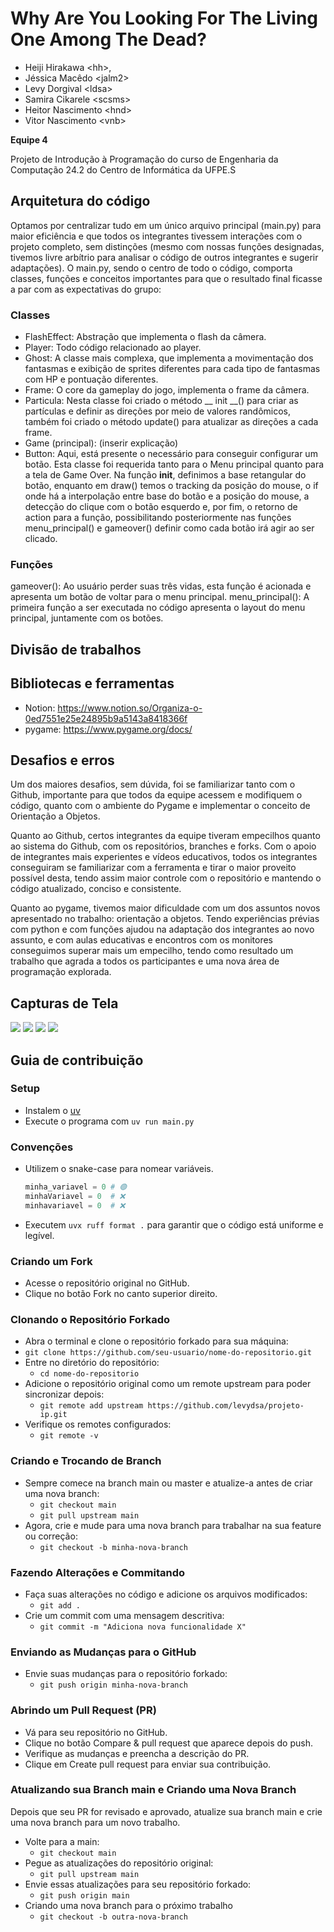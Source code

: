 # Why Are You Looking For The Living One Among The Dead?

- Heiji Hirakawa \<hh\>,
- Jéssica Macêdo \<jalm2\>
- Levy Dorgival \<ldsa\>
- Samira Cikarele \<scsms\>
- Heitor Nascimento \<hnd\>
- Vitor Nascimento \<vnb\>

**Equipe 4**

Projeto de Introdução à Programação do curso de Engenharia da Computação 24.2 do Centro de Informática da UFPE.S

## Arquitetura do código

Optamos por centralizar tudo em um único arquivo principal (main.py) para maior eficiência e que todos os integrantes tivessem interações com o projeto completo, sem distinções (mesmo com nossas funções designadas, tivemos livre arbítrio para analisar o código de outros integrantes e sugerir adaptações). O main.py, sendo o centro de todo o código, comporta classes, funções e conceitos importantes para que o resultado final ficasse a par com as expectativas do grupo:

### Classes

- FlashEffect: Abstração que implementa o flash da câmera.
- Player: Todo código relacionado ao player. 
- Ghost: A classe mais complexa, que implementa a movimentação dos fantasmas e exibição de sprites diferentes para cada tipo de fantasmas com HP e pontuação diferentes.
- Frame: O core da gameplay do jogo, implementa o frame da câmera.
- Particula: Nesta classe foi criado o método __ init __()  para criar as partículas e definir as direções por meio de valores randômicos, também foi criado o método update() para atualizar as direções a cada frame.
- Game (principal): (inserir explicação)
- Button: Aqui, está presente o necessário para conseguir configurar um botão. Esta classe foi requerida tanto para o Menu principal quanto para a tela de Game Over. Na função __init__, definimos a base retangular do botão, enquanto em draw() temos o tracking da posição do mouse, o if onde há a interpolação entre base do botão e a posição do mouse, a detecção do clique com o botão esquerdo e, por fim, o retorno de action para a função, possibilitando posteriormente nas funções menu_principal() e gameover() definir como cada botão irá agir ao ser clicado.

### Funções
gameover(): Ao usuário perder suas três vidas, esta função é acionada e apresenta um botão de voltar para o menu principal.
menu_principal(): A primeira função a ser executada no código apresenta o layout do menu principal, juntamente com os botões.


## Divisão de trabalhos

## Bibliotecas e ferramentas

- Notion:
https://www.notion.so/Organiza-o-0ed7551e25e24895b9a5143a8418366f
- pygame:
https://www.pygame.org/docs/


## Desafios e erros

Um dos maiores desafios, sem dúvida, foi se familiarizar tanto com o Github, importante para que todos da equipe acessem e modifiquem o código, quanto com o ambiente do Pygame e implementar o conceito de Orientação a Objetos.

Quanto ao Github, certos integrantes da equipe tiveram empecilhos quanto ao sistema do Github, com os repositórios, branches e forks. Com o apoio de integrantes mais experientes e vídeos educativos, todos os integrantes conseguiram se familiarizar com a ferramenta e tirar o maior proveito possível desta, tendo assim maior controle com o repositório e mantendo o código atualizado, conciso e consistente.

Quanto ao pygame, tivemos maior dificuldade com um dos assuntos novos apresentado no trabalho: orientação a objetos. Tendo experiências prévias com python e com funções ajudou na adaptação dos integrantes ao novo assunto, e com aulas educativas e encontros com os monitores conseguimos superar mais um empecilho, tendo como resultado um trabalho que agrada a todos os participantes e uma nova área de programação explorada.

## Capturas de Tela

![](assets/menu.png)
![](assets/creditos.png)
![](assets/game1.png)
![](assets/gameover.png)


## Guia de contribuição

### Setup
- Instalem o [uv](https://docs.astral.sh/uv/getting-started/)
- Execute o programa com `uv run main.py`

### Convenções
- Utilizem o snake-case para nomear variáveis.
  ```py
  minha_variavel = 0 # 🟢
  minhaVariavel = 0  # ❌
  minhavariavel = 0  # ❌
  ```
- Executem `uvx ruff format .` para garantir que o código está uniforme e legível.

### Criando um Fork

- Acesse o repositório original no GitHub.
- Clique no botão Fork no canto superior direito.

### Clonando o Repositório Forkado

- Abra o terminal e clone o repositório forkado para sua máquina:
- `git clone https://github.com/seu-usuario/nome-do-repositorio.git`
- Entre no diretório do repositório:
  - `cd nome-do-repositorio`
- Adicione o repositório original como um remote upstream para poder sincronizar depois:
  - `git remote add upstream https://github.com/levydsa/projeto-ip.git`
- Verifique os remotes configurados:
  - `git remote -v`

### Criando e Trocando de Branch

- Sempre comece na branch main ou master e atualize-a antes de criar uma nova branch:
  - `git checkout main`
  - `git pull upstream main`
- Agora, crie e mude para uma nova branch para trabalhar na sua feature ou correção:
  - `git checkout -b minha-nova-branch`

### Fazendo Alterações e Commitando

- Faça suas alterações no código e adicione os arquivos modificados:
  - `git add .`
- Crie um commit com uma mensagem descritiva:
  - `git commit -m "Adiciona nova funcionalidade X"`

### Enviando as Mudanças para o GitHub

- Envie suas mudanças para o repositório forkado:
  - `git push origin minha-nova-branch`

### Abrindo um Pull Request (PR)

- Vá para seu repositório no GitHub.
- Clique no botão Compare & pull request que aparece depois do push.
- Verifique as mudanças e preencha a descrição do PR.
- Clique em Create pull request para enviar sua contribuição.

### Atualizando sua Branch main e Criando uma Nova Branch

Depois que seu PR for revisado e aprovado, atualize sua branch main e crie uma nova branch para um novo trabalho.

- Volte para a main:
  - `git checkout main`
- Pegue as atualizações do repositório original:
  - `git pull upstream main`
- Envie essas atualizações para seu repositório forkado:
  - `git push origin main`
- Criando uma nova branch para o próximo trabalho
  - `git checkout -b outra-nova-branch`

